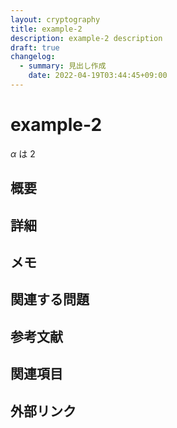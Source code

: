 ```yaml
---
layout: cryptography
title: example-2
description: example-2 description
draft: true
changelog:
  - summary: 見出し作成
    date: 2022-04-19T03:44:45+09:00
---
```


# example-2
$\alpha$ は $2$

## 概要

## 詳細

## メモ

## 関連する問題

## 参考文献

## 関連項目

## 外部リンク
